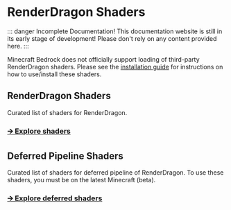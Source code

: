 
# RenderDragon Shaders

::: danger Incomplete Documentation!
This documentation website is still in its early stage of development! Please don't rely on any content provided here.
:::

Minecraft Bedrock does not officially support loading of third-party RenderDragon shaders.
Please see the [installation guide](installation/start) for instructions on how to use/install these shaders.

## RenderDragon Shaders

Curated list of shaders for RenderDragon.
### [🡪 Explore shaders](list/rd)

## Deferred Pipeline Shaders

Curated list of shaders for deferred pipeline of RenderDragon. To use these shaders, you must be on the latest Minecraft (beta).
### [🡪 Explore deferred shaders](list/deferred)
